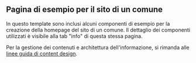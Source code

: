 ## Pagina di esempio per il sito di un comune

In questo template sono inclusi alcuni componenti di esempio per la creazione della homepage del sito di un comune. Il dettaglio dei componenti utilizzati è visibile alla tab "info" di questa stessa pagina.

Per la gestione dei contenuti e architettura dell'informazione, si rimanda alle [linee guida di content design](https://designers.italia.it/content-design/). 
